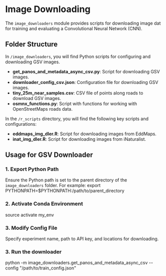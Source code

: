 # Image Downloading

The `image_downloaders` module provides scripts for downloading image dat for training and evaluating a Convolutional Neural Network (CNN).

## Folder Structure

In `/image_downloaders`, you will find Python scripts for configuring and downloading GSV images.

- **get_panos_and_metadata_async_csv.py**: Script for downloading GSV images.
- **downloader_config_csv.json**: Configuration file for downloading GSV images.
- **tiny_25m_near_samples.csv**: CSV file of points along roads to download GSV images.
- **osmnx_functions.py**: Script with functions for working with OpenStreetMaps roads data.

In the `/r_scripts` directory, you will find the following key scripts and configurations:

- **eddmaps_img_dler.R**: Script for downloading images from EddMaps.
- **inat_img_dler.R**: Script for downloading images from iNaturalist.

## Usage for GSV Downloader

### 1. Export Python Path
Ensure the Python path is set to the parent directory of the `image_downloaders` folder. For example:
export PYTHONPATH=$PYTHONPATH:/path/to/parent_directory

### 2. Activate Conda Environment
source activate my_env

### 3. Modify Config File
Specify experiment name, path to API key, and locations for downloading.

### 3. Run the downloader
python -m image_downloaders.get_panos_and_metadata_async_csv --config "/path/to/train_config.json"

